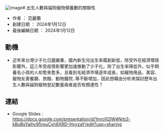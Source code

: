 ![image](https://github.com/Lydia8899/2023-Fall-Stat/assets/149866257/31853e1f-9f0b-4420-a3d2-ba20f8d4204b)# 出生人數與貓狗寵物領養數的關聯性
- 作者 ： 范麗蘭
- 創建日期 ： 2024年1月12日
- 最後編輯日期 ： 2024年1月12日
## 動機
- 近年來台灣少子化日趨嚴重，國內新生兒出生率履創新低，除受外在經濟環璄影響外，這三年受疫情影響更加速推動了少子化，除了出生率降低外，似乎飼養毛小孩的人却愈來愈多，且看到毛經濟市場逐年成長，如寵物用品、美容、寵物友善餐廳、旅館、動物醫院..等不斷增加，因此想藉由分析來探討歷年出生人數與貓狗寵物登記數量兩者是否有關連性？
## 連結
- Google Slides : 
 https://docs.google.com/presentation/d/1mro1I2IW4Nrb3-kBuBsYajhv95rouCxh6XRD-HyyzaY/edit?usp=sharing
